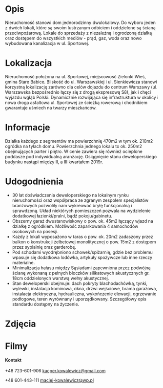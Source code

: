 # Opis  

Nieruchomość stanowi dom jednorodzinny dwulokalowy. Do wyboru jeden z dwóch lokali, które są swoim lustrzanym odbiciem i oddzielone są ścianą przeciwpożarową. Lokale do sprzedaży z niezależną i ogrodzoną działką oraz dostępem do wszystkich mediów - prąd, gaz, woda oraz nowo wybudowana kanalizacja w ul. Sportowej.

# Lokalizacja

Nieruchomość położona na ul. Sportowej, miejscowość Zielonki Wieś, gmina Stare Babice. Bliskość do ul. Warszawskiej i ul. Sienkiewicza stanowi korzystną lokalizację zarówno dla celów dojazdu do centrum Warszawy (ul. Warszawska bezpośrednio łączy się z drogą ekspresową S8), jak i chęci wyjazdu wgłąb Polski. Dynamicznie rozwijająca się infrastruktura w okolicy i nowa droga asfaltowa ul. Sportowej ze ścieżką rowerową i chodnikiem gwarantuje uśmiech na twarzy mieszkańców.

# Informacje

Działka każdego z segmentów ma powierzchnię 470m2 w tym ok. 210m2 ogródka na tyłach domu. Powierzchnia jednego lokalu to ok. 250m2 obejmujących parter i piętro. W cenie zawiera się również ocieplone poddasze pod indywidualną aranżację. Osiągnięcie stanu deweloperskiego budynku nastąpi między II, a III kwartałem 2019r. 

# Udogodnienia

* 30 lat doświadczenia deweloperskiego na lokalnym rynku nieruchomości oraz współpraca ze zgranym zespołem specjalistów branżowych pozwoliły nam wykreować bryłę funkcjonalną i sprawdzoną. Układ niektórych pomieszczeń pozwala na wydzielenie dodatkowej łazienki/pralni, bądź pokoju/gabinetu.
*	Obszerny garaż dwustanowiskowy o pow. ok. 45m2 łączący wjazd na działkę 
z ogródkiem. Możliwość zaparkowania 4 samochodów osobowych na posesji.
*	Każdy z lokali wyposażono w taras o pow. ok. 20m2 zadaszony przez balkon o konstrukcji żelbetowej monolitycznej o pow. 15m2 z dostępem przez sypialnię oraz garderobę.
*	Pod schodami wyodrębniono schowek/spiżarnię, gdzie bez problemu wpasuje się dodatkowa lodówka, artykuły spożywcze lub inne rzeczy materialne.
*	Minimalizacja hałasu między Sąsiadami zapewniona przez podwójną ścianę wykonaną z pełnych bloczków silikatowych akustycznych gr. 18cm oddzielonych warstwą wełny akustycznej.
*	Stan deweloperski obejmuje: dach pokryty blachodachówką, tynki, wylewki, instalacja kominowa, okna, drzwi wejściowe, brama garażowa, instalacja elektryczna, hydrauliczna, wykończenie elewacji, ogrzewanie podłogowe, teren wyrównany i uporządkowany. Szczegółowy opis standardu dostępny na życzenie.  

# Zdjęcia

# Filmy

#### Kontakt

+48 723-601-906
kacper.kowalewicz@gmail.com

+48 601-443-111
maciej-kowalewicz@wp.pl
